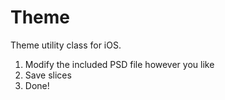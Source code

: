 Theme
=====

Theme utility class for iOS. 

1. Modify the included PSD file however you like
2. Save slices
3. Done!



